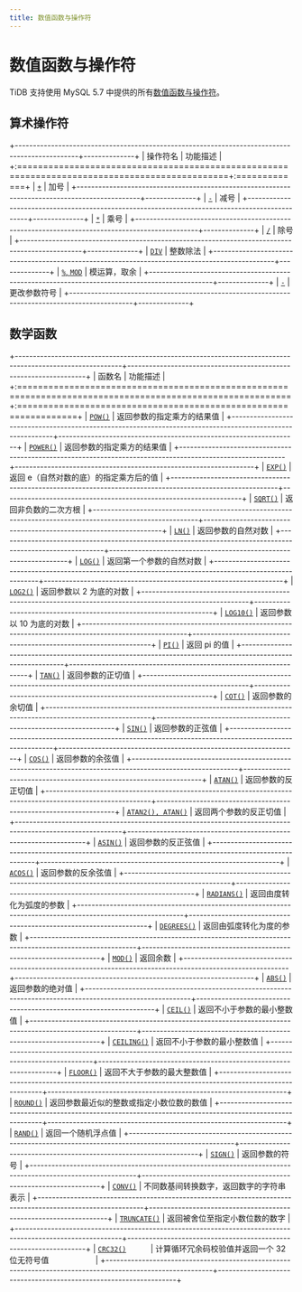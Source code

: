 ```yaml
---
title: 数值函数与操作符
---
```


# 数值函数与操作符

TiDB 支持使用 MySQL 5.7 中提供的所有[数值函数与操作符](https://dev.mysql.com/doc/refman/5.7/en/numeric-functions.html)。

## 算术操作符

+-----------------------------------------------------------------------------------------------+--------------+
| 操作符名                                                                                      | 功能描述     |
+:==============================================================================================+:=============+
| [`+`](https://dev.mysql.com/doc/refman/5.7/en/arithmetic-functions.html#operator_plus)        | 加号         |
+-----------------------------------------------------------------------------------------------+--------------+
| [`-`](https://dev.mysql.com/doc/refman/5.7/en/arithmetic-functions.html#operator_minus)       | 减号         |
+-----------------------------------------------------------------------------------------------+--------------+
| [`*`](https://dev.mysql.com/doc/refman/5.7/en/arithmetic-functions.html#operator_times)       | 乘号         |
+-----------------------------------------------------------------------------------------------+--------------+
| [`/`](https://dev.mysql.com/doc/refman/5.7/en/arithmetic-functions.html#operator_divide)      | 除号         |
+-----------------------------------------------------------------------------------------------+--------------+
| [`DIV`](https://dev.mysql.com/doc/refman/5.7/en/arithmetic-functions.html#operator_div)       | 整数除法     |
+-----------------------------------------------------------------------------------------------+--------------+
| [`%`, `MOD`](https://dev.mysql.com/doc/refman/5.7/en/arithmetic-functions.html#operator_mod)  | 模运算，取余 |
+-----------------------------------------------------------------------------------------------+--------------+
| [`-`](https://dev.mysql.com/doc/refman/5.7/en/arithmetic-functions.html#operator_unary-minus) | 更改参数符号 |
+-----------------------------------------------------------------------------------------------+--------------+

## 数学函数

+-----------------------------------------------------------------------------------------------------------+------------------------------------------------------------------+
| 函数名                                                                                                    | 功能描述                                                         |
+:==========================================================================================================+:=================================================================+
| [`POW()`](https://dev.mysql.com/doc/refman/5.7/en/mathematical-functions.html#function_pow)               | 返回参数的指定乘方的结果值                                       |
+-----------------------------------------------------------------------------------------------------------+------------------------------------------------------------------+
| [`POWER()`](https://dev.mysql.com/doc/refman/5.7/en/mathematical-functions.html#function_power)           | 返回参数的指定乘方的结果值                                       |
+-----------------------------------------------------------------------------------------------------------+------------------------------------------------------------------+
| [`EXP()`](https://dev.mysql.com/doc/refman/5.7/en/mathematical-functions.html#function_exp)               | 返回 e（自然对数的底）的指定乘方后的值                           |
+-----------------------------------------------------------------------------------------------------------+------------------------------------------------------------------+
| [`SQRT()`](https://dev.mysql.com/doc/refman/5.7/en/mathematical-functions.html#function_sqrt)             | 返回非负数的二次方根                                             |
+-----------------------------------------------------------------------------------------------------------+------------------------------------------------------------------+
| [`LN()`](https://dev.mysql.com/doc/refman/5.7/en/mathematical-functions.html#function_ln)                 | 返回参数的自然对数                                               |
+-----------------------------------------------------------------------------------------------------------+------------------------------------------------------------------+
| [`LOG()`](https://dev.mysql.com/doc/refman/5.7/en/mathematical-functions.html#function_log)               | 返回第一个参数的自然对数                                         |
+-----------------------------------------------------------------------------------------------------------+------------------------------------------------------------------+
| [`LOG2()`](https://dev.mysql.com/doc/refman/5.7/en/mathematical-functions.html#function_log2)             | 返回参数以 2 为底的对数                                          |
+-----------------------------------------------------------------------------------------------------------+------------------------------------------------------------------+
| [`LOG10()`](https://dev.mysql.com/doc/refman/5.7/en/mathematical-functions.html#function_log10)           | 返回参数以 10 为底的对数                                         |
+-----------------------------------------------------------------------------------------------------------+------------------------------------------------------------------+
| [`PI()`](https://dev.mysql.com/doc/refman/5.7/en/mathematical-functions.html#function_pi)                 | 返回 pi 的值                                                     |
+-----------------------------------------------------------------------------------------------------------+------------------------------------------------------------------+
| [`TAN()`](https://dev.mysql.com/doc/refman/5.7/en/mathematical-functions.html#function_tan)               | 返回参数的正切值                                                 |
+-----------------------------------------------------------------------------------------------------------+------------------------------------------------------------------+
| [`COT()`](https://dev.mysql.com/doc/refman/5.7/en/mathematical-functions.html#function_cot)               | 返回参数的余切值                                                 |
+-----------------------------------------------------------------------------------------------------------+------------------------------------------------------------------+
| [`SIN()`](https://dev.mysql.com/doc/refman/5.7/en/mathematical-functions.html#function_sin)               | 返回参数的正弦值                                                 |
+-----------------------------------------------------------------------------------------------------------+------------------------------------------------------------------+
| [`COS()`](https://dev.mysql.com/doc/refman/5.7/en/mathematical-functions.html#function_cos)               | 返回参数的余弦值                                                 |
+-----------------------------------------------------------------------------------------------------------+------------------------------------------------------------------+
| [`ATAN()`](https://dev.mysql.com/doc/refman/5.7/en/mathematical-functions.html#function_atan)             | 返回参数的反正切值                                               |
+-----------------------------------------------------------------------------------------------------------+------------------------------------------------------------------+
| [`ATAN2(), ATAN()`](https://dev.mysql.com/doc/refman/5.7/en/mathematical-functions.html#function_atan2)   | 返回两个参数的反正切值                                           |
+-----------------------------------------------------------------------------------------------------------+------------------------------------------------------------------+
| [`ASIN()`](https://dev.mysql.com/doc/refman/5.7/en/mathematical-functions.html#function_asin)             | 返回参数的反正弦值                                               |
+-----------------------------------------------------------------------------------------------------------+------------------------------------------------------------------+
| [`ACOS()`](https://dev.mysql.com/doc/refman/5.7/en/mathematical-functions.html#function_acos)             | 返回参数的反余弦值                                               |
+-----------------------------------------------------------------------------------------------------------+------------------------------------------------------------------+
| [`RADIANS()`](https://dev.mysql.com/doc/refman/5.7/en/mathematical-functions.html#function_radians)       | 返回由度转化为弧度的参数                                         |
+-----------------------------------------------------------------------------------------------------------+------------------------------------------------------------------+
| [`DEGREES()`](https://dev.mysql.com/doc/refman/5.7/en/mathematical-functions.html#function_degrees)       | 返回由弧度转化为度的参数                                         |
+-----------------------------------------------------------------------------------------------------------+------------------------------------------------------------------+
| [`MOD()`](https://dev.mysql.com/doc/refman/5.7/en/mathematical-functions.html#function_mod)               | 返回余数                                                         |
+-----------------------------------------------------------------------------------------------------------+------------------------------------------------------------------+
| [`ABS()`](https://dev.mysql.com/doc/refman/5.7/en/mathematical-functions.html#function_abs)               | 返回参数的绝对值                                                 |
+-----------------------------------------------------------------------------------------------------------+------------------------------------------------------------------+
| [`CEIL()`](https://dev.mysql.com/doc/refman/5.7/en/mathematical-functions.html#function_ceil)             | 返回不小于参数的最小整数值                                       |
+-----------------------------------------------------------------------------------------------------------+------------------------------------------------------------------+
| [`CEILING()`](https://dev.mysql.com/doc/refman/5.7/en/mathematical-functions.html#function_ceiling)       | 返回不小于参数的最小整数值                                       |
+-----------------------------------------------------------------------------------------------------------+------------------------------------------------------------------+
| [`FLOOR()`](https://dev.mysql.com/doc/refman/5.7/en/mathematical-functions.html#function_floor)           | 返回不大于参数的最大整数值                                       |
+-----------------------------------------------------------------------------------------------------------+------------------------------------------------------------------+
| [`ROUND()`](https://dev.mysql.com/doc/refman/5.7/en/mathematical-functions.html#function_round)           | 返回参数最近似的整数或指定小数位数的数值                         |
+-----------------------------------------------------------------------------------------------------------+------------------------------------------------------------------+
| [`RAND()`](https://dev.mysql.com/doc/refman/5.7/en/mathematical-functions.html#function_rand)             | 返回一个随机浮点值                                               |
+-----------------------------------------------------------------------------------------------------------+------------------------------------------------------------------+
| [`SIGN()`](https://dev.mysql.com/doc/refman/5.7/en/mathematical-functions.html#function_sign)             | 返回参数的符号                                                   |
+-----------------------------------------------------------------------------------------------------------+------------------------------------------------------------------+
| [`CONV()`](https://dev.mysql.com/doc/refman/5.7/en/mathematical-functions.html#function_conv)             | 不同数基间转换数字，返回数字的字符串表示                         |
+-----------------------------------------------------------------------------------------------------------+------------------------------------------------------------------+
| [`TRUNCATE()`](https://dev.mysql.com/doc/refman/5.7/en/mathematical-functions.html#function_truncate)     | 返回被舍位至指定小数位数的数字                                   |
+-----------------------------------------------------------------------------------------------------------+------------------------------------------------------------------+
| [`CRC32()`](https://dev.mysql.com/doc/refman/5.7/en/mathematical-functions.html#function_crc32)           | 计算循环冗余码校验值并返回一个 32 位无符号值                     |
+-----------------------------------------------------------------------------------------------------------+------------------------------------------------------------------+
